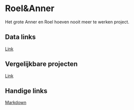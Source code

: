 # Roel&Anner

Het grote Anner en Roel hoeven nooit meer te werken project.

## Data links
[Link](https://www.truefx.com/?page=frontpage)

## Vergelijkbare projecten
[Link](https://medium.com/machine-learning-world/neural-networks-for-algorithmic-trading-part-one-simple-time-series-forecasting-f992daa1045a)

## Handige links
[Markdown](https://guides.github.com/features/mastering-markdown/)
